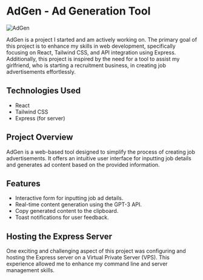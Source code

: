 # AdGen - Ad Generation Tool

![AdGen](adgen.stevensbougault.co.uk)

AdGen is a project I started and am actively working on. The primary goal of this project is to enhance my skills in web development, specifically focusing on React, Tailwind CSS, and API integration using Express. Additionally, this project is inspired by the need for a tool to assist my girlfriend, who is starting a recruitment business, in creating job advertisements effortlessly.

## Technologies Used

- React
- Tailwind CSS
- Express (for server)

## Project Overview

AdGen is a web-based tool designed to simplify the process of creating job advertisements. It offers an intuitive user interface for inputting job details and generates ad content based on the provided information.

## Features

- Interactive form for inputting job ad details.
- Real-time content generation using the GPT-3 API.
- Copy generated content to the clipboard.
- Toast notifications for user feedback.

## Hosting the Express Server

One exciting and challenging aspect of this project was configuring and hosting the Express server on a Virtual Private Server (VPS). This experience allowed me to enhance my command line and server management skills.
